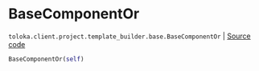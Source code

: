 # BaseComponentOr
`toloka.client.project.template_builder.base.BaseComponentOr` | [Source code](https://github.com/Toloka/toloka-kit/blob/v1.1.4/src/client/project/template_builder/base.py#L139)

```python
BaseComponentOr(self)
```

